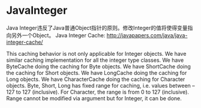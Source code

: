 # JavaInteger
Java Integer违反了Java普通Object指针的原则。修改Integer的值将使得变量指向另外一个Object。
Java Integer Cache:
http://javapapers.com/java/java-integer-cache/

This caching behavior is not only applicable for Integer objects. We have similar caching implementation for all the integer type classes.
We have ByteCache doing the caching for Byte objects.
We have ShortCache doing the caching for Short objects.
We have LongCache doing the caching for Long objects.
We have CharacterCache doing the caching for Character objects.
Byte, Short, Long has fixed range for caching, i.e. values between –127 to 127 (inclusive). For Character, the range is from 0 to 127 (inclusive). Range cannot be modified via argument but for Integer, it can be done.
